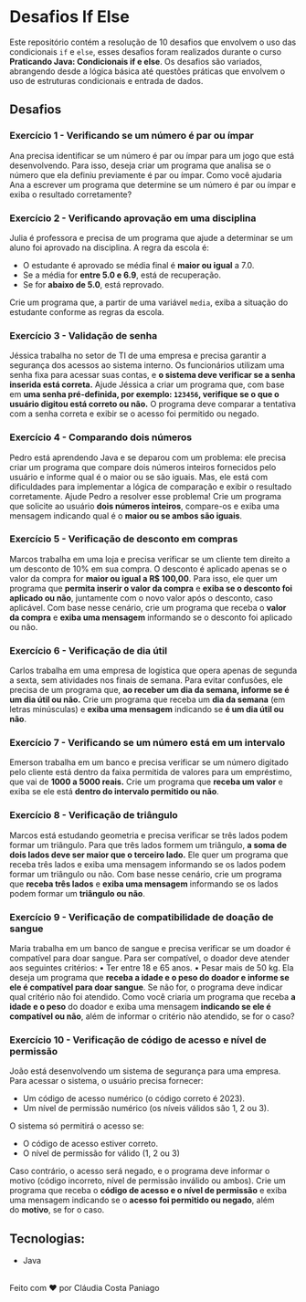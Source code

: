 # Desafios If Else

Este repositório contém a resolução de 10 desafios que envolvem o uso das condicionais `if` e `else`, esses desafios foram realizados durante o curso **Praticando Java: Condicionais if e else**. Os desafios são variados, abrangendo desde a lógica básica até questões práticas que envolvem o uso de estruturas condicionais e entrada de dados. 


## Desafios

###  Exercício 1 - Verificando se um número é par ou ímpar
 Ana precisa identificar se um número é par ou ímpar para um jogo que está desenvolvendo. Para isso, deseja criar um programa que analisa se o número que ela definiu previamente é par ou ímpar.
Como você ajudaria Ana a escrever um programa que determine se um número é par ou ímpar e exiba o resultado corretamente?

###  Exercício 2 - Verificando aprovação em uma disciplina
Julia é professora e precisa de um programa que ajude a determinar se um aluno foi aprovado na disciplina. A regra da escola é:
- O estudante é aprovado se média final é **maior ou igual** a 7.0.
- Se a média for **entre 5.0 e 6.9**, está de recuperação.
- Se for **abaixo de 5.0**, está reprovado.
  
Crie um programa que, a partir de uma variável `media`, exiba a situação do estudante conforme as regras da escola.

### Exercício 3 - Validação de senha
Jéssica trabalha no setor de TI de uma empresa e precisa garantir a segurança dos acessos ao sistema interno. Os funcionários utilizam uma senha fixa para acessar suas contas, e **o sistema deve verificar se a senha inserida está correta.**
Ajude Jéssica a criar um programa que, com base em **uma senha pré-definida, por exemplo: `123456`, verifique se o que o usuário digitou está correto ou não.** O programa deve comparar a tentativa com a senha correta e exibir se o acesso foi permitido ou negado.

### Exercício 4 - Comparando dois números
Pedro está aprendendo Java e se deparou com um problema: ele precisa criar um programa que compare dois números inteiros fornecidos pelo usuário e informe qual é o maior ou se são iguais. Mas, ele está com dificuldades para implementar a lógica de comparação e exibir o resultado corretamente.
Ajude Pedro a resolver esse problema! Crie um programa que solicite ao usuário **dois números inteiros**, compare-os e exiba uma mensagem indicando qual é o **maior ou se ambos são iguais**.

### Exercício 5 -  Verificação de desconto em compras
Marcos trabalha em uma loja e precisa verificar se um cliente tem direito a um desconto de 10% em sua compra. O desconto é aplicado apenas se o valor da compra for **maior ou igual a R$ 100,00**. Para isso, ele quer um programa que **permita inserir o valor da compra** e **exiba se o desconto foi aplicado ou não**, juntamente com o novo valor após o desconto, caso aplicável.
Com base nesse cenário, crie um programa que receba o **valor da compra** e **exiba uma mensagem** informando se o desconto foi aplicado ou não.

### Exercício 6 -  Verificação de dia útil
Carlos trabalha em uma empresa de logística que opera apenas de segunda a sexta, sem atividades nos finais de semana. Para evitar confusões, ele precisa de um programa que, **ao receber um dia da semana, informe se é um dia útil ou não.**
Crie um programa que receba um **dia da semana** (em letras minúsculas) e **exiba uma mensagem** indicando se **é um dia útil ou não**.

### Exercício 7 -  Verificando se um número está em um intervalo
Emerson trabalha em um banco e precisa verificar se um número digitado pelo cliente está dentro da faixa permitida de valores para um empréstimo, que vai de **1000 a 5000 reais.**
Crie um programa que **receba um valor** e exiba se ele está **dentro do intervalo permitido ou não**.

### Exercício 8 -  Verificação de triângulo
Marcos está estudando geometria e precisa verificar se três lados podem formar um triângulo. Para que três lados formem um triângulo, **a soma de dois lados deve ser maior que o terceiro lado.** Ele quer um programa que receba três lados e exiba uma mensagem informando se os lados podem formar um triângulo ou não.
Com base nesse cenário, crie um programa que **receba três lados** e **exiba uma mensagem** informando se os lados podem formar um **triângulo ou não**.

### Exercício 9 -  Verificação de compatibilidade de doação de sangue
Maria trabalha em um banco de sangue e precisa verificar se um doador é compatível para doar sangue. Para ser compatível, o doador deve atender aos seguintes critérios:
• Ter entre 18 e 65 anos.
• Pesar mais de 50 kg.
Ela deseja um programa que **receba a idade e o peso do doador e informe se ele é compatível para doar sangue**. Se não for, o programa deve indicar qual critério não foi atendido.
Como você criaria um programa que receba **a idade e o peso** do doador e exiba uma mensagem **indicando se ele é compatível ou não**, além de informar o critério não atendido, se for o caso?

### Exercício 10 -  Verificação de código de acesso e nível de permissão
João está desenvolvendo um sistema de segurança para uma empresa. Para acessar o sistema, o usuário precisa fornecer:

-  Um código de acesso numérico (o código correto é 2023).
- Um nível de permissão numérico (os níveis válidos são 1, 2 ou 3).

O sistema só permitirá o acesso se:

-  O código de acesso estiver correto.
- O nível de permissão for válido (1, 2 ou 3)

Caso contrário, o acesso será negado, e o programa deve informar o motivo (código incorreto, nível de permissão inválido ou ambos).
Crie um programa que receba o **código de acesso e o nível de permissão** e exiba uma mensagem indicando se o **acesso foi permitido ou negado**, além do **motivo**, se for o caso.

## Tecnologias:
- Java
<br>
Feito com ❤️ por Cláudia Costa Paniago
